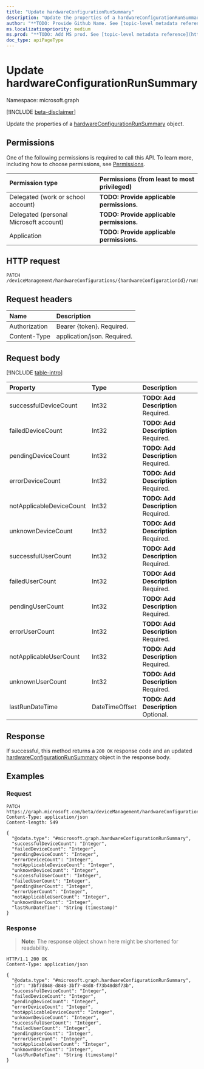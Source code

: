 ```yaml
---
title: "Update hardwareConfigurationRunSummary"
description: "Update the properties of a hardwareConfigurationRunSummary object."
author: "**TODO: Provide Github Name. See [topic-level metadata reference](https://msgo.azurewebsites.net/add/document/guidelines/metadata.html#topic-level-metadata)**"
ms.localizationpriority: medium
ms.prod: "**TODO: Add MS prod. See [topic-level metadata reference](https://msgo.azurewebsites.net/add/document/guidelines/metadata.html#topic-level-metadata)**"
doc_type: apiPageType
---
```


# Update hardwareConfigurationRunSummary
Namespace: microsoft.graph

[!INCLUDE [beta-disclaimer](../../includes/beta-disclaimer.md)]

Update the properties of a [hardwareConfigurationRunSummary](../resources/intune-hardwareconfigurationrunsummary.md) object.

## Permissions
One of the following permissions is required to call this API. To learn more, including how to choose permissions, see [Permissions](/graph/permissions-reference).

|Permission type|Permissions (from least to most privileged)|
|:---|:---|
|Delegated (work or school account)|**TODO: Provide applicable permissions.**|
|Delegated (personal Microsoft account)|**TODO: Provide applicable permissions.**|
|Application|**TODO: Provide applicable permissions.**|

## HTTP request

<!-- {
  "blockType": "ignored"
}
-->
``` http
PATCH /deviceManagement/hardwareConfigurations/{hardwareConfigurationId}/runSummary
```

## Request headers
|Name|Description|
|:---|:---|
|Authorization|Bearer {token}. Required.|
|Content-Type|application/json. Required.|

## Request body
[!INCLUDE [table-intro](../../includes/update-property-table-intro.md)]


|Property|Type|Description|
|:---|:---|:---|
|successfulDeviceCount|Int32|**TODO: Add Description** Required.|
|failedDeviceCount|Int32|**TODO: Add Description** Required.|
|pendingDeviceCount|Int32|**TODO: Add Description** Required.|
|errorDeviceCount|Int32|**TODO: Add Description** Required.|
|notApplicableDeviceCount|Int32|**TODO: Add Description** Required.|
|unknownDeviceCount|Int32|**TODO: Add Description** Required.|
|successfulUserCount|Int32|**TODO: Add Description** Required.|
|failedUserCount|Int32|**TODO: Add Description** Required.|
|pendingUserCount|Int32|**TODO: Add Description** Required.|
|errorUserCount|Int32|**TODO: Add Description** Required.|
|notApplicableUserCount|Int32|**TODO: Add Description** Required.|
|unknownUserCount|Int32|**TODO: Add Description** Required.|
|lastRunDateTime|DateTimeOffset|**TODO: Add Description** Optional.|



## Response

If successful, this method returns a `200 OK` response code and an updated [hardwareConfigurationRunSummary](../resources/intune-hardwareconfigurationrunsummary.md) object in the response body.

## Examples

### Request
<!-- {
  "blockType": "request",
  "name": "update_hardwareconfigurationrunsummary"
}
-->
``` http
PATCH https://graph.microsoft.com/beta/deviceManagement/hardwareConfigurations/{hardwareConfigurationId}/runSummary
Content-Type: application/json
Content-length: 549

{
  "@odata.type": "#microsoft.graph.hardwareConfigurationRunSummary",
  "successfulDeviceCount": "Integer",
  "failedDeviceCount": "Integer",
  "pendingDeviceCount": "Integer",
  "errorDeviceCount": "Integer",
  "notApplicableDeviceCount": "Integer",
  "unknownDeviceCount": "Integer",
  "successfulUserCount": "Integer",
  "failedUserCount": "Integer",
  "pendingUserCount": "Integer",
  "errorUserCount": "Integer",
  "notApplicableUserCount": "Integer",
  "unknownUserCount": "Integer",
  "lastRunDateTime": "String (timestamp)"
}
```


### Response
>**Note:** The response object shown here might be shortened for readability.
<!-- {
  "blockType": "response",
  "truncated": true
}
-->
``` http
HTTP/1.1 200 OK
Content-Type: application/json

{
  "@odata.type": "#microsoft.graph.hardwareConfigurationRunSummary",
  "id": "3bf7d848-d848-3bf7-48d8-f73b48d8f73b",
  "successfulDeviceCount": "Integer",
  "failedDeviceCount": "Integer",
  "pendingDeviceCount": "Integer",
  "errorDeviceCount": "Integer",
  "notApplicableDeviceCount": "Integer",
  "unknownDeviceCount": "Integer",
  "successfulUserCount": "Integer",
  "failedUserCount": "Integer",
  "pendingUserCount": "Integer",
  "errorUserCount": "Integer",
  "notApplicableUserCount": "Integer",
  "unknownUserCount": "Integer",
  "lastRunDateTime": "String (timestamp)"
}
```

